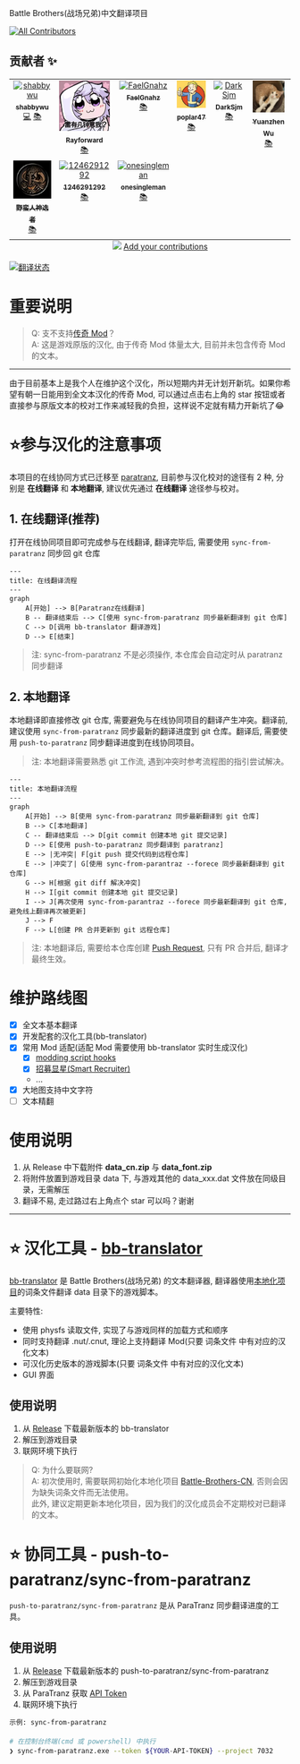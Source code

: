 Battle Brothers(战场兄弟)中文翻译项目
<!-- ALL-CONTRIBUTORS-BADGE:START - Do not remove or modify this section -->
[![All Contributors](https://img.shields.io/badge/all_contributors-10-orange.svg?style=flat-square)](#contributors-)
<!-- ALL-CONTRIBUTORS-BADGE:END -->


## 贡献者 ✨

<!-- ALL-CONTRIBUTORS-LIST:START - Do not remove or modify this section -->
<!-- prettier-ignore-start -->
<!-- markdownlint-disable -->
<table>
  <tbody>
    <tr>
      <td align="center" valign="top" width="14.28%"><a href="https://blog.shabbywu.cn/"><img src="https://avatars.githubusercontent.com/u/5237578?v=4?s=100" width="100px;" alt="shabbywu"/><br /><sub><b>shabbywu</b></sub></a><br /><a href="#" title="程序开发">💻</a> <a href="https://paratranz.cn/projects/7032" title="翻译">📚</a></td>
      <td align="center" valign="top" width="14.28%"><a href="https://github.com/Rayforward"><img src="https://raw.githubusercontent.com/shabbywu/Battle-Brothers-CN/main/.github/avatas/Rayforward.webp?s=100" width="100px;" alt="Rayforward"/><br /><sub><b>Rayforward</b></sub></a><br /><a href="https://paratranz.cn/projects/7032" title="翻译">📚</a></td>
      <td align="center" valign="top" width="14.28%"><a href="https://github.com/FaelGnahz"><img src="https://avatars.githubusercontent.com/u/152762848?v=4?s=100" width="100px;" alt="FaelGnahz"/><br /><sub><b>FaelGnahz</b></sub></a><br /><a href="https://paratranz.cn/projects/7032" title="翻译">📚</a></td>
      <td align="center" valign="top" width="14.28%"><a href="https://github.com/poplar47"><img src="https://raw.githubusercontent.com/shabbywu/Battle-Brothers-CN/main/.github/avatas/poplar47.webp?s=100" width="100px;" alt="poplar47"/><br /><sub><b>poplar47</b></sub></a><br /><a href="https://paratranz.cn/projects/7032" title="翻译">📚</a></td>
      <td align="center" valign="top" width="14.28%"><a href="https://github.com/DarkSjm"><img src="https://avatars.githubusercontent.com/u/132847706?v=4?s=100" width="100px;" alt="DarkSjm"/><br /><sub><b>DarkSjm</b></sub></a><br /><a href="https://paratranz.cn/projects/7032" title="翻译">📚</a></td>
      <td align="center" valign="top" width="14.28%"><a href="https://github.com/YuanzhenW"><img src="https://raw.githubusercontent.com/shabbywu/Battle-Brothers-CN/main/.github/avatas/YuanzhenW.jpg?s=100" width="100px;" alt="Yuanzhen Wu"/><br /><sub><b>Yuanzhen Wu</b></sub></a><br /><a href="https://paratranz.cn/projects/7032" title="翻译">📚</a></td>
      <td align="center" valign="top" width="14.28%"><a href="https://github.com/zzj680124"><img src="https://avatars.githubusercontent.com/u/22744064?v=4?s=100" width="100px;" alt="0v0"/><br /><sub><b>0v0</b></sub></a><br /><a href="https://paratranz.cn/projects/7032" title="翻译">📚</a></td>
    </tr>
    <tr>
      <td align="center" valign="top" width="14.28%"><a href="https://github.com/BarbChosen"><img src="https://raw.githubusercontent.com/shabbywu/Battle-Brothers-CN/main/.github/avatas/BarbChosen.webp?s=100" width="100px;" alt="野蛮人神选者"/><br /><sub><b>野蛮人神选者</b></sub></a><br /><a href="https://paratranz.cn/projects/7032" title="翻译">📚</a></td>
      <td align="center" valign="top" width="14.28%"><a href="https://github.com/1246291292"><img src="https://avatars.githubusercontent.com/u/101517600?v=4?s=100" width="100px;" alt="1246291292"/><br /><sub><b>1246291292</b></sub></a><br /><a href="https://paratranz.cn/projects/7032" title="翻译">📚</a></td>
      <td align="center" valign="top" width="14.28%"><a href="https://github.com/onesingleman"><img src="https://avatars.githubusercontent.com/u/99507116?v=4?s=100" width="100px;" alt="onesingleman"/><br /><sub><b>onesingleman</b></sub></a><br /><a href="https://paratranz.cn/projects/7032" title="翻译">📚</a></td>
    </tr>
  </tbody>
  <tfoot>
    <tr>
      <td align="center" size="13px" colspan="7">
        <img src="https://raw.githubusercontent.com/all-contributors/all-contributors-cli/1b8533af435da9854653492b1327a23a4dbd0a10/assets/logo-small.svg">
          <a href="https://all-contributors.js.org/docs/en/bot/usage">Add your contributions</a>
        </img>
      </td>
    </tr>
  </tfoot>
</table>

<!-- markdownlint-restore -->
<!-- prettier-ignore-end -->

<!-- ALL-CONTRIBUTORS-LIST:END -->


<a href="https://paratranz.cn/projects/7032">
<img src="https://static.paratranz.cn/media/cd18e5c603bdaff23ad9a7e55935fc66" alt="翻译状态" />
</a>

重要说明
==========================================
> Q: 支不支持[传奇 Mod](https://github.com/Battle-Brothers-Legends/Legends-Bugs/releases)？   
> A: 这是游戏原版的汉化, 由于传奇 Mod 体量太大, 目前并未包含传奇 Mod 的文本。   

---
由于目前基本上是我个人在维护这个汉化，所以短期内并无计划开新坑。如果你希望有朝一日能用到全文本汉化的传奇 Mod, 可以通过点击右上角的 star 按钮或者直接参与原版文本的校对工作来减轻我的负担，这样说不定就有精力开新坑了😂


⭐️参与汉化的注意事项
==========================================
本项目的在线协同方式已迁移至 [paratranz](https://paratranz.cn/projects/7032), 目前参与汉化校对的途径有 2 种, 分别是 **在线翻译** 和 **本地翻译**, 建议优先通过 **在线翻译** 途径参与校对。

## 1. 在线翻译(推荐)
打开在线协同项目即可完成参与在线翻译, 翻译完毕后, 需要使用 `sync-from-paratranz` 同步回 git 仓库

```mermaid
---
title: 在线翻译流程
---
graph 
    A[开始] --> B[Paratranz在线翻译]
    B -- 翻译结束后 --> C[使用 sync-from-paratranz 同步最新翻译到 git 仓库]
    C --> D[调用 bb-translator 翻译游戏]
    D --> E[结束]
```
> 注: sync-from-paratranz 不是必须操作, 本仓库会自动定时从 paratranz 同步翻译

## 2. 本地翻译

本地翻译即直接修改 git 仓库, 需要避免与在线协同项目的翻译产生冲突。翻译前, 建议使用 `sync-from-paratranz` 同步最新的翻译进度到 git 仓库。翻译后, 需要使用 `push-to-paratranz` 同步翻译进度到在线协同项目。
> 注: 本地翻译需要熟悉 git 工作流, 遇到冲突时参考流程图的指引尝试解决。   

```mermaid
---
title: 本地翻译流程
---
graph
    A[开始] --> B[使用 sync-from-paratranz 同步最新翻译到 git 仓库]
    B --> C[本地翻译]
    C -- 翻译结束后 --> D[git commit 创建本地 git 提交记录]
    D --> E[使用 push-to-paratranz 同步翻译到 paratranz]
    E --> |无冲突| F[git push 提交代码到远程仓库]
    E --> |冲突了| G[使用 sync-from-parantraz --forece 同步最新翻译到 git 仓库]
    G --> H[根据 git diff 解决冲突]
    H --> I[git commit 创建本地 git 提交记录]
    I --> J[再次使用 sync-from-parantraz --forece 同步最新翻译到 git 仓库, 避免线上翻译再次被更新]
    J --> F
    F --> L[创建 PR 合并更新到 git 远程仓库]
```

> 注: 本地翻译后, 需要给本仓库创建 [Push Request](https://github.com/shabbywu/Battle-Brothers-CN/pulls), 只有 PR 合并后, 翻译才最终生效。


维护路线图
==========================================
- [x] 全文本基本翻译
- [x] 开发配套的汉化工具(bb-translator) 
- [x] 常用 Mod 适配(适配 Mod 需要使用 bb-translator 实时生成汉化)
  - [x] [modding script hooks](https://www.nexusmods.com/battlebrothers/mods/42)
  - [x] [招募显星(Smart Recruiter)](https://www.nexusmods.com/battlebrothers/mods/172)
  - ...
- [x] 大地图支持中文字符
- [ ] 文本精翻

使用说明
==========================================
1. 从 Release 中下载附件 **data_cn.zip** 与 **data_font.zip**
2. 将附件放置到游戏目录 data 下, 与游戏其他的 data_xxx.dat 文件放在同级目录，无需解压
3. 翻译不易, 走过路过右上角点个 star 可以吗？谢谢

---
⭐️ 汉化工具 - [bb-translator](https://github.com/shabbywu/bb-translator)
==========================================
[bb-translator](https://github.com/shabbywu/bb-translator) 是 Battle Brothers(战场兄弟) 的文本翻译器, 翻译器使用[本地化项目](https://github.com/shabbywu/Battle-Brothers-CN)的词条文件翻译 data 目录下的游戏脚本。

主要特性:
- 使用 physfs 读取文件, 实现了与游戏同样的加载方式和顺序
- 同时支持翻译 .nut/.cnut, 理论上支持翻译 Mod(只要 词条文件 中有对应的汉化文本)
- 可汉化历史版本的游戏脚本(只要 词条文件 中有对应的汉化文本)
- GUI 界面

## 使用说明
1. 从 [Release](https://github.com/shabbywu/Battle-Brothers-CN/releases) 下载最新版本的 bb-translator
2. 解压到游戏目录
3. 联网环境下执行

> Q: 为什么要联网?   
> A: 初次使用时, 需要联网初始化本地化项目 [Battle-Brothers-CN](https://github.com/shabbywu/Battle-Brothers-CN), 否则会因为缺失词条文件而无法使用。   
> 此外, 建议定期更新本地化项目，因为我们的汉化成员会不定期校对已翻译的文本。

⭐️ 协同工具 - push-to-paratranz/sync-from-paratranz
==========================================
`push-to-paratranz/sync-from-paratranz` 是从 ParaTranz 同步翻译进度的工具。

## 使用说明

1. 从 [Release](https://github.com/shabbywu/Battle-Brothers-CN/releases) 下载最新版本的 push-to-paratranz/sync-from-paratranz
2. 解压到游戏目录
3. 从 ParaTranz 获取 [API Token](https://paratranz.cn/users/my)
4. 联网环境下执行

```bash
示例: sync-from-paratranz

# 在控制台终端(cmd 或 powershell) 中执行
❯ sync-from-paratranz.exe --token ${YOUR-API-TOKEN} --project 7032
```
